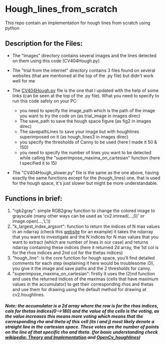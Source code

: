 # Hough_lines_from_scratch
This repo contain an implementation for hough lines from scratch using python
## Description for the Files:
* The "images" directory contains several images and the lines detected on them using this code (CV404Hough.py)
* The "trial from the internet" directory contains 3 files found on several websites (that are mentioned at the top of the .py file) but didn't work well for me
* The [CV404Hough.py](https://github.com/hosnaa/Hough_lines_from_scratch/blob/master/CV404Hough.py) file is the one that I updated with the help of some links (can be seen at the top of the .py file). What you need to specify to run this code safely on your PC:
    * you need to specify the image_path which is the path of the image you want to try the code on (as trial_image in images direc)
    * The save_path to save the hough space figure (as fig2 in images direc)
    * The savepathLines to save your image but with houghlines superimposed on it (as hough_lines3 in images direc)
    * you specify the thresholds of Canny to be used (here I made it 50 & 150)
    * you need to specify the number of lines you want to be detected while calling the "superimpose_maxima_on_cartesian" function (here I specified it to 15)

* The "CV404Hough_slower.py" file is the same as the one above, having exactly the same functions except for the (hough_lines) one, that is used for the hough space, it's just slower but might be more understandable.

## Functions in brief:
1) "rgb2gray": simple RGB2gray function to change the colored image to grayscale (many other ways can be used as 'cv2.imread(...,0)' or Image.open(...,'L'))
2) "k_largest_index_argsort": function to return the indices of N max values in an ndarray (check this [website](https://stackoverflow.com/questions/43386432/how-to-get-indexes-of-k-maximum-values-from-a-numpy-multidimensional-array) for an example) it takes the ndarray that you want to investigate and the N indices for N max values that you want to extract (which are number of lines in our case) and returns ndarray containing these indices (here it returned 2d array, the 1st col is for the rhos indices and 2nd col for the thetas indices)
3) "hough_line": is the core function for hough space, you'll find detailed comments for each step (explaining it here would be troublesome :D), you give it the image and save paths and the 2 thresholds for canny.
4) "superimpose_maxima_on_cartesian": firstly it uses the (2)nd function and uses the returned indices of the maximas (cells that have maximum values in the accumulator) to get their corresponding rhos and thetas and use them for drawing using the default method for drawing at cv2.houghlines.

##### Note: the accumulator is a 2d array where the row is for the rhos indices, cols for thetas indices(0-->180) and the value of the cells is the voting, as the value increases this means more voting which means that the corresponding rho and theta of this cell (its i and j) most likely denote a straight line in the cartesian space. These votes are the number of points on the line of that specific rho and theta. (for basic understanding check [wikipedia: Theory and Implementation](https://en.wikipedia.org/wiki/Hough_transform) and [OpenCv_houghlines](https://www.learnopencv.com/hough-transform-with-opencv-c-python/))